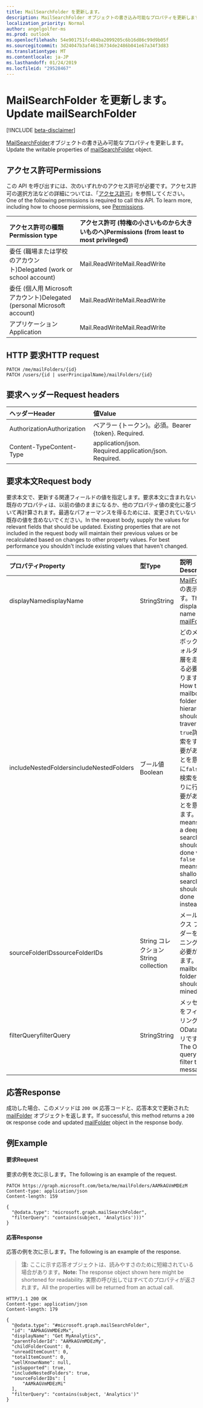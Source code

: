 ```yaml
---
title: MailSearchFolder を更新します。
description: MailSearchFolder オブジェクトの書き込み可能なプロパティを更新します。
localization_priority: Normal
author: angelgolfer-ms
ms.prod: outlook
ms.openlocfilehash: 54e901751fc404ba2099205c6b16d86c99d9b05f
ms.sourcegitcommit: 3d24047b3af46136734de2486b041e67a34f3d83
ms.translationtype: MT
ms.contentlocale: ja-JP
ms.lasthandoff: 01/24/2019
ms.locfileid: "29528467"
---
```

# <a name="update-mailsearchfolder"></a><span data-ttu-id="9d356-103">MailSearchFolder を更新します。</span><span class="sxs-lookup"><span data-stu-id="9d356-103">Update mailSearchFolder</span></span>

[!INCLUDE [beta-disclaimer](../../includes/beta-disclaimer.md)]

<span data-ttu-id="9d356-104">[MailSearchFolder](../resources/mailsearchfolder.md)オブジェクトの書き込み可能なプロパティを更新します。</span><span class="sxs-lookup"><span data-stu-id="9d356-104">Update the writable properties of [mailSearchFolder](../resources/mailsearchfolder.md) object.</span></span>

## <a name="permissions"></a><span data-ttu-id="9d356-105">アクセス許可</span><span class="sxs-lookup"><span data-stu-id="9d356-105">Permissions</span></span>
<span data-ttu-id="9d356-p101">この API を呼び出すには、次のいずれかのアクセス許可が必要です。アクセス許可の選択方法などの詳細については、「[アクセス許可](/graph/permissions-reference)」を参照してください。</span><span class="sxs-lookup"><span data-stu-id="9d356-p101">One of the following permissions is required to call this API. To learn more, including how to choose permissions, see [Permissions](/graph/permissions-reference).</span></span>

|<span data-ttu-id="9d356-108">アクセス許可の種類</span><span class="sxs-lookup"><span data-stu-id="9d356-108">Permission type</span></span>      | <span data-ttu-id="9d356-109">アクセス許可 (特権の小さいものから大きいものへ)</span><span class="sxs-lookup"><span data-stu-id="9d356-109">Permissions (from least to most privileged)</span></span>              |
|:--------------------|:---------------------------------------------------------|
|<span data-ttu-id="9d356-110">委任 (職場または学校のアカウント)</span><span class="sxs-lookup"><span data-stu-id="9d356-110">Delegated (work or school account)</span></span> | <span data-ttu-id="9d356-111">Mail.ReadWrite</span><span class="sxs-lookup"><span data-stu-id="9d356-111">Mail.ReadWrite</span></span>    |
|<span data-ttu-id="9d356-112">委任 (個人用 Microsoft アカウント)</span><span class="sxs-lookup"><span data-stu-id="9d356-112">Delegated (personal Microsoft account)</span></span> | <span data-ttu-id="9d356-113">Mail.ReadWrite</span><span class="sxs-lookup"><span data-stu-id="9d356-113">Mail.ReadWrite</span></span>    |
|<span data-ttu-id="9d356-114">アプリケーション</span><span class="sxs-lookup"><span data-stu-id="9d356-114">Application</span></span> | <span data-ttu-id="9d356-115">Mail.ReadWrite</span><span class="sxs-lookup"><span data-stu-id="9d356-115">Mail.ReadWrite</span></span> |

## <a name="http-request"></a><span data-ttu-id="9d356-116">HTTP 要求</span><span class="sxs-lookup"><span data-stu-id="9d356-116">HTTP request</span></span>
<!-- { "blockType": "ignored" } -->
```http
PATCH /me/mailFolders/{id}
PATCH /users/{id | userPrincipalName}/mailFolders/{id}
```

## <a name="request-headers"></a><span data-ttu-id="9d356-117">要求ヘッダー</span><span class="sxs-lookup"><span data-stu-id="9d356-117">Request headers</span></span>
| <span data-ttu-id="9d356-118">ヘッダー</span><span class="sxs-lookup"><span data-stu-id="9d356-118">Header</span></span>       | <span data-ttu-id="9d356-119">値</span><span class="sxs-lookup"><span data-stu-id="9d356-119">Value</span></span> |
|:---------------|:--------|
| <span data-ttu-id="9d356-120">Authorization</span><span class="sxs-lookup"><span data-stu-id="9d356-120">Authorization</span></span>  | <span data-ttu-id="9d356-p102">ベアラー {トークン}。必須。</span><span class="sxs-lookup"><span data-stu-id="9d356-p102">Bearer {token}. Required.</span></span>  |
| <span data-ttu-id="9d356-123">Content-Type</span><span class="sxs-lookup"><span data-stu-id="9d356-123">Content-Type</span></span>  | <span data-ttu-id="9d356-p103">application/json. Required.</span><span class="sxs-lookup"><span data-stu-id="9d356-p103">application/json. Required.</span></span>  |

## <a name="request-body"></a><span data-ttu-id="9d356-126">要求本文</span><span class="sxs-lookup"><span data-stu-id="9d356-126">Request body</span></span>
<span data-ttu-id="9d356-p104">要求本文で、更新する関連フィールドの値を指定します。要求本文に含まれない既存のプロパティは、以前の値のままになるか、他のプロパティ値の変化に基づいて再計算されます。最適なパフォーマンスを得るためには、変更されていない既存の値を含めないでください。</span><span class="sxs-lookup"><span data-stu-id="9d356-p104">In the request body, supply the values for relevant fields that should be updated. Existing properties that are not included in the request body will maintain their previous values or be recalculated based on changes to other property values. For best performance you shouldn't include existing values that haven't changed.</span></span>

| <span data-ttu-id="9d356-130">プロパティ</span><span class="sxs-lookup"><span data-stu-id="9d356-130">Property</span></span>     | <span data-ttu-id="9d356-131">型</span><span class="sxs-lookup"><span data-stu-id="9d356-131">Type</span></span>   |<span data-ttu-id="9d356-132">説明</span><span class="sxs-lookup"><span data-stu-id="9d356-132">Description</span></span>|
|:---------------|:--------|:----------|
| <span data-ttu-id="9d356-133">displayName</span><span class="sxs-lookup"><span data-stu-id="9d356-133">displayName</span></span> | <span data-ttu-id="9d356-134">String</span><span class="sxs-lookup"><span data-stu-id="9d356-134">String</span></span> | <span data-ttu-id="9d356-135">[MailFolder](../resources/mailfolder.md)の表示名です。</span><span class="sxs-lookup"><span data-stu-id="9d356-135">The display name of the [mailFolder](../resources/mailfolder.md).</span></span>|
| <span data-ttu-id="9d356-136">includeNestedFolders</span><span class="sxs-lookup"><span data-stu-id="9d356-136">includeNestedFolders</span></span> | <span data-ttu-id="9d356-137">ブール値</span><span class="sxs-lookup"><span data-stu-id="9d356-137">Boolean</span></span> | <span data-ttu-id="9d356-138">どのメールボックス フォルダー階層を走査する必要があります。</span><span class="sxs-lookup"><span data-stu-id="9d356-138">How the mailbox folder hierarchy should be traversed.</span></span> <span data-ttu-id="9d356-139">`true`詳細検索をする必要があることを意味時に`false`簡易検索を代わりに行う必要があることを意味します。</span><span class="sxs-lookup"><span data-stu-id="9d356-139">`true` means that a deep search should be done while `false` means a shallow search should be done instead.</span></span> |
| <span data-ttu-id="9d356-140">sourceFolderIDs</span><span class="sxs-lookup"><span data-stu-id="9d356-140">sourceFolderIDs</span></span> | <span data-ttu-id="9d356-141">String コレクション</span><span class="sxs-lookup"><span data-stu-id="9d356-141">String collection</span></span> | <span data-ttu-id="9d356-142">メールボックス フォルダーをマイニングする必要があります。</span><span class="sxs-lookup"><span data-stu-id="9d356-142">The mailbox folders that should be mined.</span></span> |
| <span data-ttu-id="9d356-143">filterQuery</span><span class="sxs-lookup"><span data-stu-id="9d356-143">filterQuery</span></span> | <span data-ttu-id="9d356-144">String</span><span class="sxs-lookup"><span data-stu-id="9d356-144">String</span></span> | <span data-ttu-id="9d356-145">メッセージをフィルタ リングする OData クエリです。</span><span class="sxs-lookup"><span data-stu-id="9d356-145">The OData query to filter the messages.</span></span> |

## <a name="response"></a><span data-ttu-id="9d356-146">応答</span><span class="sxs-lookup"><span data-stu-id="9d356-146">Response</span></span>
<span data-ttu-id="9d356-147">成功した場合、このメソッドは `200 OK` 応答コードと、応答本文で更新された [mailFolder](../resources/mailfolder.md) オブジェクトを返します。</span><span class="sxs-lookup"><span data-stu-id="9d356-147">If successful, this method returns a `200 OK` response code and updated [mailFolder](../resources/mailfolder.md) object in the response body.</span></span>

## <a name="example"></a><span data-ttu-id="9d356-148">例</span><span class="sxs-lookup"><span data-stu-id="9d356-148">Example</span></span>
#### <a name="request"></a><span data-ttu-id="9d356-149">要求</span><span class="sxs-lookup"><span data-stu-id="9d356-149">Request</span></span>
<span data-ttu-id="9d356-150">要求の例を次に示します。</span><span class="sxs-lookup"><span data-stu-id="9d356-150">The following is an example of the request.</span></span>
<!-- {
  "blockType": "request",
  "name": "update_mailsearchfolder"
}-->
```http
PATCH https://graph.microsoft.com/beta/me/mailFolders/AAMkAGVmMDEzM
Content-type: application/json
Content-length: 159

{
  "@odata.type": "microsoft.graph.mailSearchFolder",
  "filterQuery": "contains(subject, 'Analytics')))"
}
```

#### <a name="response"></a><span data-ttu-id="9d356-151">応答</span><span class="sxs-lookup"><span data-stu-id="9d356-151">Response</span></span>
<span data-ttu-id="9d356-152">応答の例を次に示します。</span><span class="sxs-lookup"><span data-stu-id="9d356-152">The following is an example of the response.</span></span>
><span data-ttu-id="9d356-153">**注:** ここに示す応答オブジェクトは、読みやすさのために短縮されている場合があります。</span><span class="sxs-lookup"><span data-stu-id="9d356-153">**Note:** The response object shown here might be shortened for readability.</span></span> <span data-ttu-id="9d356-154">実際の呼び出しではすべてのプロパティが返されます。</span><span class="sxs-lookup"><span data-stu-id="9d356-154">All the properties will be returned from an actual call.</span></span>
<!-- {
  "blockType": "response",
  "truncated": true,
  "@odata.type": "microsoft.graph.mailSearchFolder"
} -->
```http
HTTP/1.1 200 OK
Content-type: application/json
Content-length: 179

{
  "@odata.type": "#microsoft.graph.mailSearchFolder",
  "id": "AAMkAGVmMDEzMx",
  "displayName": "Get MyAnalytics",
  "parentFolderId": "AAMkAGVmMDEzMy",
  "childFolderCount": 0,
  "unreadItemCount": 0,
  "totalItemCount": 0,
  "wellKnownName": null,
  "isSupported": true,
  "includeNestedFolders": true,
  "sourceFolderIDs": [
      "AAMkAGVmMDEzMi"
  ],
  "filterQuery": "contains(subject, 'Analytics')"
}
```

<!-- uuid: 8fcb5dbc-d5aa-4681-8e31-b001d5168d79
2015-10-25 14:57:30 UTC -->
<!--
{
  "type": "#page.annotation",
  "description": "Update mailSearchFolder",
  "keywords": "",
  "section": "documentation",
  "tocPath": "",
  "suppressions": [
    "Error: /api-reference/beta/api/mailsearchfolder-update.md:\r\n      Exception processing links.\r\n    System.ArgumentException: Link Definition was null. Link text: !INCLUDE [beta-disclaimer](../../includes/beta-disclaimer.md)\r\n      at ApiDoctor.Validation.DocFile.get_LinkDestinations()\r\n      at ApiDoctor.Validation.DocSet.ValidateLinks(Boolean includeWarnings, String[] relativePathForFiles, IssueLogger issues, Boolean requireFilenameCaseMatch, Boolean printOrphanedFiles)"
  ]
}
-->
